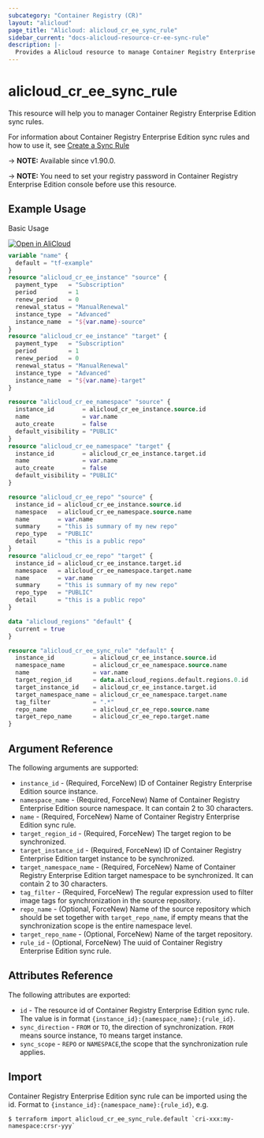 ```yaml
---
subcategory: "Container Registry (CR)"
layout: "alicloud"
page_title: "Alicloud: alicloud_cr_ee_sync_rule"
sidebar_current: "docs-alicloud-resource-cr-ee-sync-rule"
description: |-
  Provides a Alicloud resource to manage Container Registry Enterprise Edition sync rules.
---
```


# alicloud_cr_ee_sync_rule

This resource will help you to manager Container Registry Enterprise Edition sync rules.

For information about Container Registry Enterprise Edition sync rules and how to use it, see [Create a Sync Rule](https://www.alibabacloud.com/help/en/acr/developer-reference/api-cr-2018-12-01-createreposynctaskbyrule)

-> **NOTE:** Available since v1.90.0.

-> **NOTE:** You need to set your registry password in Container Registry Enterprise Edition console before use this resource.

## Example Usage

Basic Usage

<div style="display: block;margin-bottom: 40px;"><div class="oics-button" style="float: right;position: absolute;margin-bottom: 10px;">
  <a href="https://api.aliyun.com/api-tools/terraform?resource=alicloud_cr_ee_sync_rule&exampleId=bbb51f23-85cb-11bd-570e-c8ee82b7b1f979f7fa82&activeTab=example&spm=docs.r.cr_ee_sync_rule.0.bbb51f2385&intl_lang=EN_US" target="_blank">
    <img alt="Open in AliCloud" src="https://img.alicdn.com/imgextra/i1/O1CN01hjjqXv1uYUlY56FyX_!!6000000006049-55-tps-254-36.svg" style="max-height: 44px; max-width: 100%;">
  </a>
</div></div>

```terraform
variable "name" {
  default = "tf-example"
}
resource "alicloud_cr_ee_instance" "source" {
  payment_type   = "Subscription"
  period         = 1
  renew_period   = 0
  renewal_status = "ManualRenewal"
  instance_type  = "Advanced"
  instance_name  = "${var.name}-source"
}
resource "alicloud_cr_ee_instance" "target" {
  payment_type   = "Subscription"
  period         = 1
  renew_period   = 0
  renewal_status = "ManualRenewal"
  instance_type  = "Advanced"
  instance_name  = "${var.name}-target"
}

resource "alicloud_cr_ee_namespace" "source" {
  instance_id        = alicloud_cr_ee_instance.source.id
  name               = var.name
  auto_create        = false
  default_visibility = "PUBLIC"
}
resource "alicloud_cr_ee_namespace" "target" {
  instance_id        = alicloud_cr_ee_instance.target.id
  name               = var.name
  auto_create        = false
  default_visibility = "PUBLIC"
}

resource "alicloud_cr_ee_repo" "source" {
  instance_id = alicloud_cr_ee_instance.source.id
  namespace   = alicloud_cr_ee_namespace.source.name
  name        = var.name
  summary     = "this is summary of my new repo"
  repo_type   = "PUBLIC"
  detail      = "this is a public repo"
}
resource "alicloud_cr_ee_repo" "target" {
  instance_id = alicloud_cr_ee_instance.target.id
  namespace   = alicloud_cr_ee_namespace.target.name
  name        = var.name
  summary     = "this is summary of my new repo"
  repo_type   = "PUBLIC"
  detail      = "this is a public repo"
}

data "alicloud_regions" "default" {
  current = true
}

resource "alicloud_cr_ee_sync_rule" "default" {
  instance_id           = alicloud_cr_ee_instance.source.id
  namespace_name        = alicloud_cr_ee_namespace.source.name
  name                  = var.name
  target_region_id      = data.alicloud_regions.default.regions.0.id
  target_instance_id    = alicloud_cr_ee_instance.target.id
  target_namespace_name = alicloud_cr_ee_namespace.target.name
  tag_filter            = ".*"
  repo_name             = alicloud_cr_ee_repo.source.name
  target_repo_name      = alicloud_cr_ee_repo.target.name
}
```

## Argument Reference

The following arguments are supported:

* `instance_id` - (Required, ForceNew) ID of Container Registry Enterprise Edition source instance.
* `namespace_name` - (Required, ForceNew) Name of Container Registry Enterprise Edition source namespace. It can contain 2 to 30 characters.
* `name` - (Required, ForceNew) Name of Container Registry Enterprise Edition sync rule.
* `target_region_id` - (Required, ForceNew) The target region to be synchronized.
* `target_instance_id` - (Required, ForceNew) ID of Container Registry Enterprise Edition target instance to be synchronized.
* `target_namespace_name` - (Required, ForceNew) Name of Container Registry Enterprise Edition target namespace to be synchronized. It can contain 2 to 30 characters.
* `tag_filter` - (Required, ForceNew) The regular expression used to filter image tags for synchronization in the source repository.
* `repo_name` - (Optional, ForceNew) Name of the source repository which should be set together with `target_repo_name`, if empty means that the synchronization scope is the entire namespace level.
* `target_repo_name` - (Optional, ForceNew) Name of the target repository.
* `rule_id` - (Optional, ForceNew) The uuid of Container Registry Enterprise Edition sync rule.

## Attributes Reference

The following attributes are exported:

* `id` - The resource id of Container Registry Enterprise Edition sync rule. The value is in format `{instance_id}:{namespace_name}:{rule_id}`.
* `sync_direction` - `FROM` or `TO`, the direction of synchronization. `FROM` means source instance, `TO` means target instance.
* `sync_scope` - `REPO` or `NAMESPACE`,the scope that the synchronization rule applies.

## Import

Container Registry Enterprise Edition sync rule can be imported using the id. Format to `{instance_id}:{namespace_name}:{rule_id}`, e.g.

```shell
$ terraform import alicloud_cr_ee_sync_rule.default `cri-xxx:my-namespace:crsr-yyy`
```
